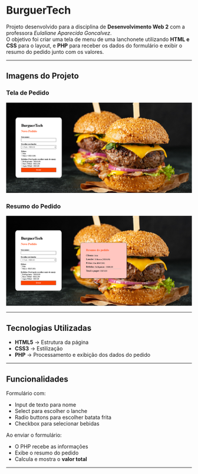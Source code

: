 #  BurguerTech

Projeto desenvolvido para a disciplina de **Desenvolvimento Web  2** com a professora *Eulaliane Aparecida Goncalvez*.  
O objetivo foi criar uma tela de menu de uma lanchonete utilizando **HTML e CSS** para o layout, e **PHP** para receber os dados do formulário e exibir o resumo do pedido junto com os valores.

---

##  Imagens do Projeto

### Tela de Pedido
![Tela de Pedido](./images/BurguerTech.png)

### Resumo do Pedido
![Resumo do Pedido](./images/BurguerTech2.png)

---

##  Tecnologias Utilizadas
- **HTML5** → Estrutura da página  
- **CSS3** → Estilização  
- **PHP** → Processamento e exibição dos dados do pedido  

---

## Funcionalidades
 Formulário com:
- Input de texto para nome  
- Select para escolher o lanche  
- Radio buttons para escolher batata frita  
- Checkbox para selecionar bebidas  

Ao enviar o formulário:
- O PHP recebe as informações  
- Exibe o resumo do pedido  
- Calcula e mostra o **valor total**

---

